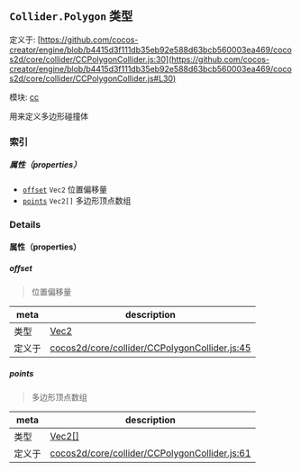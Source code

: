 ## `Collider.Polygon` 类型


定义于: [https://github.com/cocos-creator/engine/blob/b4415d3f111db35eb92e588d63bcb560003ea469/cocos2d/core/collider/CCPolygonCollider.js:30](https://github.com/cocos-creator/engine/blob/b4415d3f111db35eb92e588d63bcb560003ea469/cocos2d/core/collider/CCPolygonCollider.js#L30)

模块: [cc](../modules/cc.md)


用来定义多边形碰撞体



### 索引

##### 属性（properties）

  - [`offset`](#offset) `Vec2` 位置偏移量
  - [`points`](#points) `Vec2[]` 多边形顶点数组





### Details


#### 属性（properties）


##### offset

> 位置偏移量

| meta | description |
|------|-------------|
| 类型 | <a href="../classes/Vec2.html" class="crosslink">Vec2</a> |
| 定义于 | [cocos2d/core/collider/CCPolygonCollider.js:45](https://github.com/cocos-creator/engine/blob/b4415d3f111db35eb92e588d63bcb560003ea469/cocos2d/core/collider/CCPolygonCollider.js#L45) |



##### points

> 多边形顶点数组

| meta | description |
|------|-------------|
| 类型 | <a href="../classes/Vec2.html" class="crosslink">Vec2[]</a> |
| 定义于 | [cocos2d/core/collider/CCPolygonCollider.js:61](https://github.com/cocos-creator/engine/blob/b4415d3f111db35eb92e588d63bcb560003ea469/cocos2d/core/collider/CCPolygonCollider.js#L61) |







